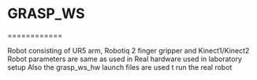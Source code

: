 
# GRASP_WS
============

Robot consisting of UR5 arm, Robotiq 2 finger gripper and Kinect1/Kinect2
Robot parameters are same as used in Real hardware used in laboratory setup
Also the grasp_ws_hw launch files are used t run the real robot
